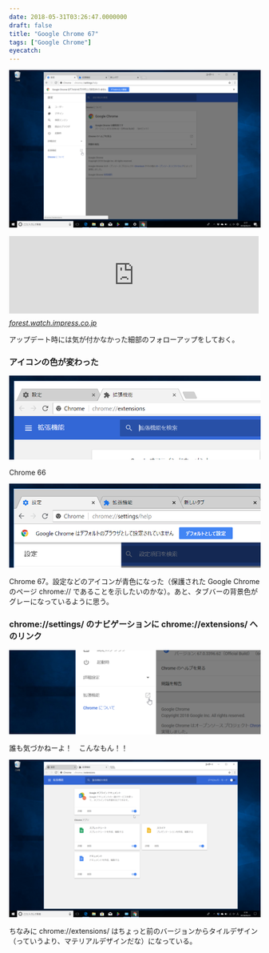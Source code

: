 ```yaml
---
date: 2018-05-31T03:26:47.0000000
draft: false
title: "Google Chrome 67"
tags: ["Google Chrome"]
eyecatch: 
---
```

<p><span itemscope itemtype="http://schema.org/Photograph"><img src="20180531031900.png" alt="f:id:daruyanagi:20180531031900p:plain" title="f:id:daruyanagi:20180531031900p:plain" class="hatena-fotolife" itemprop="image"></span></p><p><iframe src="https://hatenablog-parts.com/embed?url=https%3A%2F%2Fforest.watch.impress.co.jp%2Fdocs%2Fnews%2F1124593.html" title="「Google Chrome 67」が正式版に ～“Spectre”脆弱性の緩和策“サイト分離”をテスト／“High”9件を含む34件の脆弱性も修正" class="embed-card embed-webcard" scrolling="no" frameborder="0" style="display: block; width: 100%; height: 155px; max-width: 500px; margin: 10px 0px;"></iframe><cite class="hatena-citation"><a href="https://forest.watch.impress.co.jp/docs/news/1124593.html">forest.watch.impress.co.jp</a></cite></p><p>アップデート時には気が付かなかった細部のフォローアップをしておく。</p>

<div class="section">
<h3>アイコンの色が変わった</h3>
<p><span itemscope itemtype="http://schema.org/Photograph"><img src="20180531032106.png" alt="f:id:daruyanagi:20180531032106p:plain" title="f:id:daruyanagi:20180531032106p:plain" class="hatena-fotolife" itemprop="image"></span></p><p>Chrome 66</p><p><span itemscope itemtype="http://schema.org/Photograph"><img src="20180531032011.png" alt="f:id:daruyanagi:20180531032011p:plain" title="f:id:daruyanagi:20180531032011p:plain" class="hatena-fotolife" itemprop="image"></span></p><p>Chrome 67。設定などのアイコンが青色になった（保護された Google Chrome のページ chrome:// であることを示したいのかな）。あと、タブバーの背景色がグレーになっているように思う。</p>

</div>
<div class="section">
<h3>chrome://settings/ のナビゲーションに chrome://extensions/ へのリンク</h3>
<p><span itemscope itemtype="http://schema.org/Photograph"><img src="20180531032448.png" alt="f:id:daruyanagi:20180531032448p:plain" title="f:id:daruyanagi:20180531032448p:plain" class="hatena-fotolife" itemprop="image"></span></p><p>誰も気づかねーよ！　こんなもん！！</p><p><span itemscope itemtype="http://schema.org/Photograph"><img src="20180531032540.png" alt="f:id:daruyanagi:20180531032540p:plain" title="f:id:daruyanagi:20180531032540p:plain" class="hatena-fotolife" itemprop="image"></span></p><p>ちなみに chrome://extensions/ はちょっと前のバージョンからタイルデザイン（っていうより、マテリアルデザインだな）になっている。</p>

</div>
